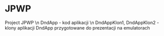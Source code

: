 # JPWP
Project JPWP \n
DndApp - kod aplikacji \n
DndAppKlon1, DndAppKlon2 - klony aplikacji DndApp przygotowane do prezentacji na emulatorach
